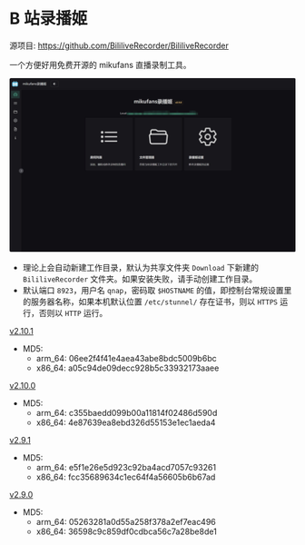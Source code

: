 # B 站录播姬

源项目: <https://github.com/BililiveRecorder/BililiveRecorder>

一个方便好用免费开源的 mikufans 直播录制工具。

![BililiveRecorder](./BililiveRecorder.png)

- 理论上会自动新建工作目录，默认为共享文件夹 `Download` 下新建的 `BililiveRecorder` 文件夹。如果安装失败，请手动创建工作目录。
- 默认端口 `8923`，用户名 `qnap`，密码取 `$HOSTNAME` 的值，即控制台常规设置里的服务器名称，如果本机默认位置 `/etc/stunnel/` 存在证书，则以 `HTTPS` 运行，否则以 `HTTP` 运行。

[v2.10.1](https://github.com/Jay-Young/qpkg/releases/tag/v2.10.1_BililiveRecorder)

- MD5:
  - arm_64: 06ee2f4f41e4aea43abe8bdc5009b6bc
  - x86_64: a05c94de09decc928b5c33932173aaee

[v2.10.0](https://github.com/Jay-Young/qpkg/releases/tag/v2.10.0_BililiveRecorder)

- MD5:
  - arm_64: c355baedd099b00a11814f02486d590d
  - x86_64: 4e87639ea8ebd326d55153e1ec1aeda4

[v2.9.1](https://github.com/Jay-Young/qpkg/releases/tag/v2.9.1_BililiveRecorder)

- MD5:
  - arm_64: e5f1e26e5d923c92ba4acd7057c93261
  - x86_64: fcc35689634c1ec64f4a56605b6b67ad

[v2.9.0](https://github.com/Jay-Young/qpkg/releases/tag/v2.9.0_BililiveRecorder)

- MD5:
  - arm_64: 05263281a0d55a258f378a2ef7eac496
  - x86_64: 36598c9c859df0cdbca56c7a28be8de1
